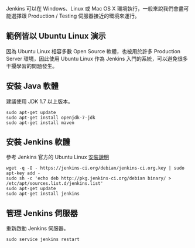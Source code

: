 Jenkins 可以在 Windows、Linux 或 Mac OS X 環境執行，一般來說我們會盡可能選擇跟 Production / Testing 伺服器接近的環境來運行。

範例皆以 Ubuntu Linux 演示
--------------------------

因為 Ubuntu Linux 相容多數 Open Source 軟體，也被用於許多 Production Server 環境，因此使用 Ubuntu Linux 作為 Jenkins 入門的系統，可以避免很多干擾學習的問題發生。

安裝 Java 軟體
--------------

建議使用 JDK 1.7 以上版本。

```
sudo apt-get update
sudo apt-get install openjdk-7-jdk
sudo apt-get install maven
```

安裝 Jenkins 軟體
-----------------

參考 Jenkins 官方的 Ubuntu Linux [安裝說明](https://wiki.jenkins-ci.org/display/JENKINS/Installing+Jenkins+on+Ubuntu)

```
wget -q -O - https://jenkins-ci.org/debian/jenkins-ci.org.key | sudo apt-key add -
sudo sh -c 'echo deb http://pkg.jenkins-ci.org/debian binary/ > /etc/apt/sources.list.d/jenkins.list'
sudo apt-get update
sudo apt-get install jenkins
```

管理 Jenkins 伺服器
-------------------

重新啟動 Jenkins 伺服器。

```
sudo service jenkins restart
```
